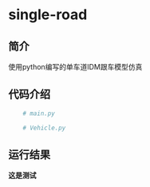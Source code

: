 # single-road

## 简介

使用python编写的单车道IDM跟车模型仿真
## 代码介绍

```python
    # main.py
```

```python
    # Vehicle.py
```

## 运行结果

**这是测试**
